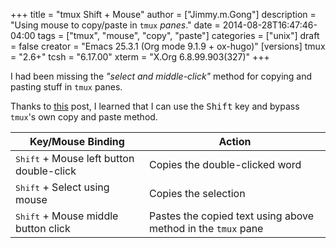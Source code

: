 +++
title = "tmux Shift + Mouse"
author = ["Jimmy.m.Gong"]
description = "Using mouse to copy/paste in `tmux` _panes_."
date = 2014-08-28T16:47:46-04:00
tags = ["tmux", "mouse", "copy", "paste"]
categories = ["unix"]
draft = false
creator = "Emacs 25.3.1 (Org mode 9.1.9 + ox-hugo)"
[versions]
  tmux = "2.6+"
  tcsh = "6.17.00"
  xterm = "X.Org 6.8.99.903(327)"
+++

I had been missing the _"select and middle-click"_ method for copying
and pasting stuff in `tmux` panes.

Thanks to [this](http://superuser.com/questions/598718/how-do-i-select-entire-words-with-tmuxs-mouse-mode) post, I learned that I can use the <kbd>Shift</kbd> key and
bypass `tmux`'s own copy and paste method.

| Key/Mouse Binding                                 | Action                                                       |
|---------------------------------------------------|--------------------------------------------------------------|
| <kbd>Shift</kbd> + Mouse left button double-click | Copies the double-clicked word                               |
| <kbd>Shift</kbd> + Select using mouse             | Copies the selection                                         |
| <kbd>Shift</kbd> + Mouse middle button click      | Pastes the copied text using above method in the `tmux` pane |

[//]: # "Exported with love from a post written in Org mode"
[//]: # "- https://github.com/yssource/home"
